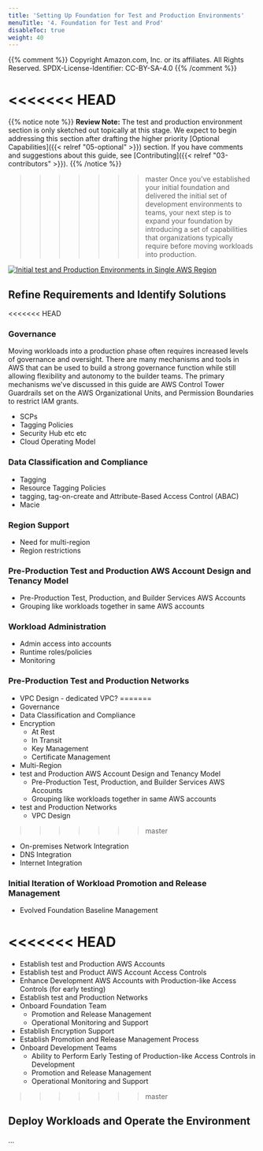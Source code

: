 ```yaml
---
title: 'Setting Up Foundation for Test and Production Environments'
menuTitle: '4. Foundation for Test and Prod'
disableToc: true
weight: 40
---
```


{{% comment %}}
Copyright Amazon.com, Inc. or its affiliates. All Rights Reserved.
SPDX-License-Identifier: CC-BY-SA-4.0
{{% /comment %}}

<<<<<<< HEAD
=======
{{% notice note %}}
**Review Note:** The test and production environment section is only sketched out topically at this stage. We expect to begin addressing this section after drafting the higher priority [Optional Capabilities]({{< relref "05-optional" >}}) section. If you have comments and suggestions about this guide, see [Contributing]({{< relref "03-contributors" >}}).
{{% /notice %}}

>>>>>>> master
Once you've established your initial foundation and delivered the initial set of development environments to teams, your next step is to expand your foundation by introducing a set of capabilities that organizations typically require before moving workloads into production.

[![Initial test and Production Environments in Single AWS Region](/images/04-test-prod/initial-foundation-test-prod-single-region.png)](/images/04-test-prod/initial-foundation-test-prod-single-region.png)

## Refine Requirements and Identify Solutions

<<<<<<< HEAD
### Governance
Moving workloads into a production phase often requires increased levels of governance and oversight.  There are many mechanisms and tools in AWS that can be used to build a strong governance function while still allowing flexibility and autonomy to the builder teams.  The primary mechanisms we've discussed in this guide are AWS Control Tower Guardrails set on the AWS Organizational Units, and Permission Boundaries to restrict IAM grants.

- SCPs
- Tagging Policies
- Security Hub etc etc
- Cloud Operating Model

### Data Classification and Compliance
- Tagging
- Resource Tagging Policies
- tagging, tag-on-create and Attribute-Based Access Control (ABAC)
- Macie

### Region Support
- Need for multi-region
- Region restrictions

### Pre-Production Test and Production AWS Account Design and Tenancy Model
  * Pre-Production Test, Production, and Builder Services AWS Accounts
  * Grouping like workloads together in same AWS accounts

### Workload Administration
  - Admin access into accounts
  - Runtime roles/policies
  - Monitoring
### Pre-Production Test and Production Networks
  * VPC Design - dedicated VPC?
=======
* Governance
* Data Classification and Compliance
* Encryption
  * At Rest
  * In Transit
  * Key Management 
  * Certificate Management
* Multi-Region
* test and Production AWS Account Design and Tenancy Model
  * Pre-Production Test, Production, and Builder Services AWS Accounts
  * Grouping like workloads together in same AWS accounts
* test and Production Networks
  * VPC Design
>>>>>>> master
  * On-premises Network Integration
  * DNS Integration
  * Internet Integration
### Initial Iteration of Workload Promotion and Release Management
* Evolved Foundation Baseline Management


<<<<<<< HEAD
=======
* Establish test and Production AWS Accounts
* Establish test and Product AWS Account Access Controls
* Enhance Development AWS Accounts with Production-like Access Controls (for early testing)
* Establish test and Production Networks
* Onboard Foundation Team
  * Promotion and Release Management
  * Operational Monitoring and Support
* Establish Encryption Support
* Establish Promotion and Release Management Process
* Onboard Development Teams
  * Ability to Perform Early Testing of Production-like Access Controls in Development
  * Promotion and Release Management
  * Operational Monitoring and Support
  
>>>>>>> master
## Deploy Workloads and Operate the Environment

...
